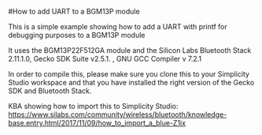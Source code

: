#How to add UART to a BGM13P module

This is a simple example showing how to add a UART with  printf for debugging purposes to a BGM13P module

It uses the BGM13P22F512GA module and the Silicon Labs Bluetooth Stack 2.11.1.0, Gecko SDK Suite v2.5.1. , GNU GCC Compiler v 7.2.1

In order to compile this, please make sure you clone this to your Simplicity Studio workspace and that you have installed the right version of the Gecko SDK and Bluetooth Stack.

KBA showing how to import this to Simplicity Studio: https://www.silabs.com/community/wireless/bluetooth/knowledge-base.entry.html/2017/11/09/how_to_import_a_blue-Z1ix
